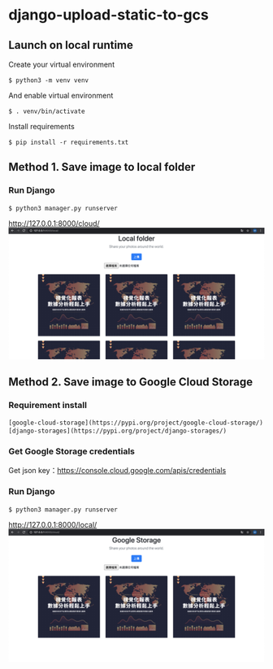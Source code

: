 # django-upload-static-to-gcs

## Launch on local runtime
Create your virtual environment
```
$ python3 -m venv venv
```

And enable virtual environment
```
$ . venv/bin/activate
```

Install requirements
```
$ pip install -r requirements.txt 
```



## Method 1. Save image to local folder

### Run Django
```
$ python3 manager.py runserver
```

http://127.0.0.1:8000/cloud/
<img src="https://github.com/hsuanchi/django-upload-static-to-gcs/blob/main/doc/local folder.jpg">

## Method 2. Save image to Google Cloud Storage

### Requirement install

```
[google-cloud-storage](https://pypi.org/project/google-cloud-storage/)
[django-storages](https://pypi.org/project/django-storages/)
```

### Get Google Storage credentials
Get json key：https://console.cloud.google.com/apis/credentials

### Run Django
```
$ python3 manager.py runserver
```

http://127.0.0.1:8000/local/
<img src="https://github.com/hsuanchi/django-upload-static-to-gcs/blob/main/doc/google_storage.jpg">
